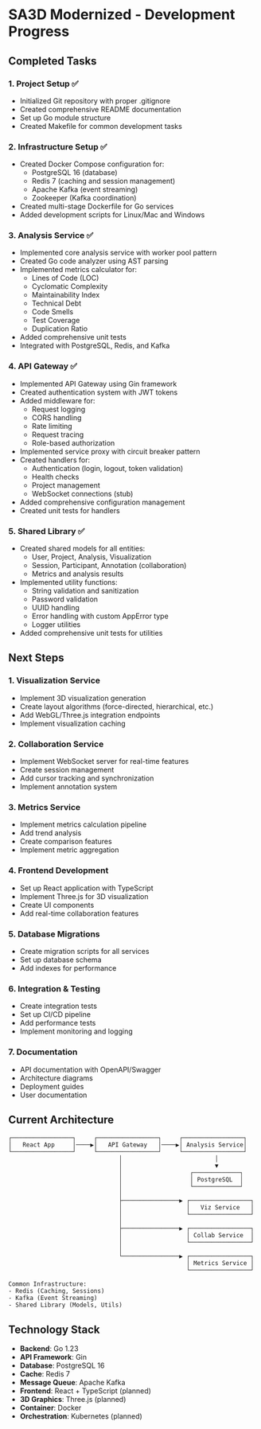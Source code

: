 # SA3D Modernized - Development Progress

## Completed Tasks

### 1. Project Setup ✅
- Initialized Git repository with proper .gitignore
- Created comprehensive README documentation
- Set up Go module structure
- Created Makefile for common development tasks

### 2. Infrastructure Setup ✅
- Created Docker Compose configuration for:
  - PostgreSQL 16 (database)
  - Redis 7 (caching and session management)
  - Apache Kafka (event streaming)
  - Zookeeper (Kafka coordination)
- Created multi-stage Dockerfile for Go services
- Added development scripts for Linux/Mac and Windows

### 3. Analysis Service ✅
- Implemented core analysis service with worker pool pattern
- Created Go code analyzer using AST parsing
- Implemented metrics calculator for:
  - Lines of Code (LOC)
  - Cyclomatic Complexity
  - Maintainability Index
  - Technical Debt
  - Code Smells
  - Test Coverage
  - Duplication Ratio
- Added comprehensive unit tests
- Integrated with PostgreSQL, Redis, and Kafka

### 4. API Gateway ✅
- Implemented API Gateway using Gin framework
- Created authentication system with JWT tokens
- Added middleware for:
  - Request logging
  - CORS handling
  - Rate limiting
  - Request tracing
  - Role-based authorization
- Implemented service proxy with circuit breaker pattern
- Created handlers for:
  - Authentication (login, logout, token validation)
  - Health checks
  - Project management
  - WebSocket connections (stub)
- Added comprehensive configuration management
- Created unit tests for handlers

### 5. Shared Library ✅
- Created shared models for all entities:
  - User, Project, Analysis, Visualization
  - Session, Participant, Annotation (collaboration)
  - Metrics and analysis results
- Implemented utility functions:
  - String validation and sanitization
  - Password validation
  - UUID handling
  - Error handling with custom AppError type
  - Logger utilities
- Added comprehensive unit tests for utilities

## Next Steps

### 1. Visualization Service
- Implement 3D visualization generation
- Create layout algorithms (force-directed, hierarchical, etc.)
- Add WebGL/Three.js integration endpoints
- Implement visualization caching

### 2. Collaboration Service
- Implement WebSocket server for real-time features
- Create session management
- Add cursor tracking and synchronization
- Implement annotation system

### 3. Metrics Service
- Implement metrics calculation pipeline
- Add trend analysis
- Create comparison features
- Implement metric aggregation

### 4. Frontend Development
- Set up React application with TypeScript
- Implement Three.js for 3D visualization
- Create UI components
- Add real-time collaboration features

### 5. Database Migrations
- Create migration scripts for all services
- Set up database schema
- Add indexes for performance

### 6. Integration & Testing
- Create integration tests
- Set up CI/CD pipeline
- Add performance tests
- Implement monitoring and logging

### 7. Documentation
- API documentation with OpenAPI/Swagger
- Architecture diagrams
- Deployment guides
- User documentation

## Current Architecture

```
┌─────────────────┐     ┌─────────────────┐     ┌─────────────────┐
│   React App     │────▶│   API Gateway   │────▶│ Analysis Service│
└─────────────────┘     └─────────────────┘     └─────────────────┘
                               │                          │
                               │                          ▼
                               │                   ┌─────────────┐
                               │                   │ PostgreSQL  │
                               │                   └─────────────┘
                               │
                               ├────────────────▶ ┌─────────────────┐
                               │                  │   Viz Service   │
                               │                  └─────────────────┘
                               │
                               ├────────────────▶ ┌─────────────────┐
                               │                  │ Collab Service  │
                               │                  └─────────────────┘
                               │
                               └────────────────▶ ┌─────────────────┐
                                                  │ Metrics Service │
                                                  └─────────────────┘

Common Infrastructure:
- Redis (Caching, Sessions)
- Kafka (Event Streaming)
- Shared Library (Models, Utils)
```

## Technology Stack

- **Backend**: Go 1.23
- **API Framework**: Gin
- **Database**: PostgreSQL 16
- **Cache**: Redis 7
- **Message Queue**: Apache Kafka
- **Frontend**: React + TypeScript (planned)
- **3D Graphics**: Three.js (planned)
- **Container**: Docker
- **Orchestration**: Kubernetes (planned)